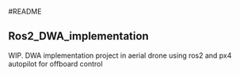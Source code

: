 #README
## Ros2_DWA_implementation
WIP. DWA implementation project in aerial drone using ros2 and px4 autopilot for offboard control
